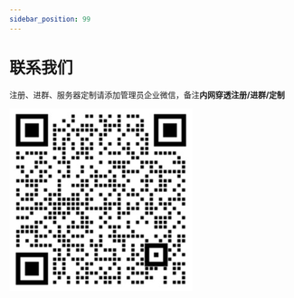 ```yaml
---
sidebar_position: 99
---
```


# 联系我们

注册、进群、服务器定制请添加管理员企业微信，备注**内网穿透注册/进群/定制**

![企业微信](img/img.png)